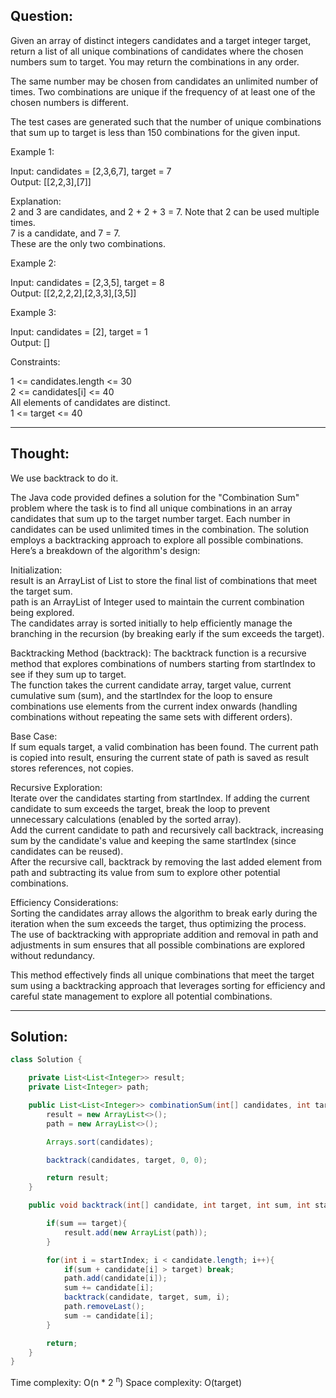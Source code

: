 ## Question:

Given an array of distinct integers candidates and a target integer target, return a list of all unique combinations of candidates where the chosen numbers sum to target. You may return the combinations in any order.  

The same number may be chosen from candidates an unlimited number of times. Two combinations are unique if the frequency of at least one of the chosen numbers is different.  

The test cases are generated such that the number of unique combinations that sum up to target is less than 150 combinations for the given input.  

Example 1:  

Input: candidates = [2,3,6,7], target = 7  
Output: [[2,2,3],[7]]  

Explanation:  
2 and 3 are candidates, and 2 + 2 + 3 = 7. Note that 2 can be used multiple times.  
7 is a candidate, and 7 = 7.  
These are the only two combinations.  

Example 2:  

Input: candidates = [2,3,5], target = 8  
Output: [[2,2,2,2],[2,3,3],[3,5]]  

Example 3:  

Input: candidates = [2], target = 1  
Output: []  
 
Constraints:  

1 <= candidates.length <= 30  
2 <= candidates[i] <= 40  
All elements of candidates are distinct.  
1 <= target <= 40  

---
## Thought:
We use backtrack to do it.

The Java code provided defines a solution for the "Combination Sum" problem where the task is to find all unique combinations in an array candidates that sum up to the target number target. Each number in candidates can be used unlimited times in the combination. The solution employs a backtracking approach to explore all possible combinations. Here’s a breakdown of the algorithm's design:  

Initialization:  
result is an ArrayList of List<Integer> to store the final list of combinations that meet the target sum.  
path is an ArrayList of Integer used to maintain the current combination being explored.  
The candidates array is sorted initially to help efficiently manage the branching in the recursion (by breaking early if the sum exceeds the target).  

Backtracking Method (backtrack):
The backtrack function is a recursive method that explores combinations of numbers starting from startIndex to see if they sum up to target.  
The function takes the current candidate array, target value, current cumulative sum (sum), and the startIndex for the loop to ensure combinations use elements from the current index onwards (handling combinations without repeating the same sets with different orders).  

Base Case:  
If sum equals target, a valid combination has been found. The current path is copied into result, ensuring the current state of path is saved as result stores references, not copies.  

Recursive Exploration:  
Iterate over the candidates starting from startIndex. If adding the current candidate to sum exceeds the target, break the loop to prevent unnecessary calculations (enabled by the sorted array).  
Add the current candidate to path and recursively call backtrack, increasing sum by the candidate's value and keeping the same startIndex (since candidates can be reused).  
After the recursive call, backtrack by removing the last added element from path and subtracting its value from sum to explore other potential combinations.  

Efficiency Considerations:  
Sorting the candidates array allows the algorithm to break early during the iteration when the sum exceeds the target, thus optimizing the process.  
The use of backtracking with appropriate addition and removal in path and adjustments in sum ensures that all possible combinations are explored without redundancy.  

This method effectively finds all unique combinations that meet the target sum using a backtracking approach that leverages sorting for efficiency and careful state management to explore all potential combinations.

---
## Solution:
```Java
class Solution {

    private List<List<Integer>> result;
    private List<Integer> path;

    public List<List<Integer>> combinationSum(int[] candidates, int target) {
        result = new ArrayList<>();
        path = new ArrayList<>();

        Arrays.sort(candidates);

        backtrack(candidates, target, 0, 0);

        return result;
    }

    public void backtrack(int[] candidate, int target, int sum, int startIndex){

        if(sum == target){
            result.add(new ArrayList(path));
        }

        for(int i = startIndex; i < candidate.length; i++){
            if(sum + candidate[i] > target) break;
            path.add(candidate[i]);
            sum += candidate[i];
            backtrack(candidate, target, sum, i);
            path.removeLast();
            sum -= candidate[i];
        }

        return;
    }
}
```
Time complexity: O(n * 2 <sup>n</sup>) 
Space complexity: O(target) 
